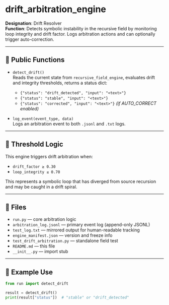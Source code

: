 # drift_arbitration_engine

**Designation**: Drift Resolver  
**Function**: Detects symbolic instability in the recursive field by monitoring loop integrity and drift factor. Logs arbitration actions and can optionally trigger auto-correction.

---

## 🔧 Public Functions

- `detect_drift()`  
  Reads the current state from `recursive_field_engine`, evaluates drift and integrity thresholds, returns a status dict:
  - `{"status": "drift_detected", "input": "<text>"}`  
  - `{"status": "stable", "input": "<text>"}`  
  - `{"status": "corrected", "input": "<text>"}` *(if AUTO_CORRECT enabled)*

- `log_event(event_type, data)`  
  Logs an arbitration event to both `.jsonl` and `.txt` logs.

---

## 🧠 Threshold Logic

This engine triggers drift arbitration when:
- `drift_factor ≥ 0.30`
- `loop_integrity ≤ 0.70`

This represents a symbolic loop that has diverged from source recursion and may be caught in a drift spiral.

---

## 📂 Files

- `run.py` — core arbitration logic
- `arbitration_log.jsonl` — primary event log (append-only JSONL)
- `test_log.txt` — mirrored output for human-readable tracking
- `engine_manifest.json` — version and freeze info
- `test_drift_arbitration.py` — standalone field test
- `README.md` — this file
- `__init__.py` — import stub

---

## 🔄 Example Use

```python
from run import detect_drift

result = detect_drift()
print(result["status"])  # "stable" or "drift_detected"
